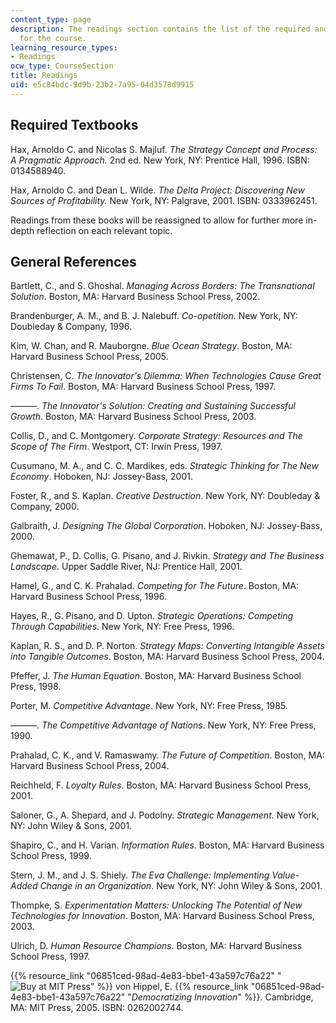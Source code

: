 ```yaml
---
content_type: page
description: The readings section contains the list of the required and general references
  for the course.
learning_resource_types:
- Readings
ocw_type: CourseSection
title: Readings
uid: e5c84bdc-9d9b-23b2-7a95-04d3578d9915
---
```


Required Textbooks
------------------

Hax, Arnoldo C. and Nicolas S. Majluf. _The Strategy Concept and Process: A Pragmatic Approach._ 2nd ed. New York, NY: Prentice Hall, 1996. ISBN: 0134588940.

Hax, Arnoldo C. and Dean L. Wilde. _The Delta Project: Discovering New Sources of Profitability._ New York, NY: Palgrave, 2001. ISBN: 0333962451.

Readings from these books will be reassigned to allow for further more in-depth reflection on each relevant topic.

General References
------------------

Bartlett, C., and S. Ghoshal. _Managing Across Borders: The Transnational Solution_. Boston, MA: Harvard Business School Press, 2002.

Brandenburger, A. M., and B. J. Nalebuff. _Co-opetition_. New York, NY: Doubleday & Company, 1996.

Kim, W. Chan, and R. Mauborgne. _Blue Ocean Strategy_. Boston, MA: Harvard Business School Press, 2005.

Christensen, C. _The Innovator's Dilemma: When Technologies Cause Great Firms To Fail_. Boston, MA: Harvard Business School Press, 1997.

———. _The Innovator's Solution: Creating and Sustaining Successful Growth._ Boston, MA: Harvard Business School Press, 2003.

Collis, D., and C. Montgomery. _Corporate Strategy: Resources and The Scope of The Firm_. Westport, CT: Irwin Press, 1997.

Cusumano, M. A., and C. C. Mardikes, eds. _Strategic Thinking for The New Economy_. Hoboken, NJ: Jossey-Bass, 2001.

Foster, R., and S. Kaplan. _Creative Destruction_. New York, NY: Doubleday & Company, 2000.

Galbraith, J. _Designing The Global Corporation_. Hoboken, NJ: Jossey-Bass, 2000.

Ghemawat, P., D. Collis, G. Pisano, and J. Rivkin. _Strategy and The Business Landscape_. Upper Saddle River, NJ: Prentice Hall, 2001.

Hamel, G., and C. K. Prahalad. _Competing for The Future_. Boston, MA: Harvard Business School Press, 1996.

Hayes, R., G. Pisano, and D. Upton. _Strategic Operations: Competing Through Capabilities_. New York, NY: Free Press, 1996.

Kaplan, R. S., and D. P. Norton. _Strategy Maps: Converting Intangible Assets into Tangible Outcomes_. Boston, MA: Harvard Business School Press, 2004.

Pfeffer, J. _The Human Equation_. Boston, MA: Harvard Business School Press, 1998.

Porter, M. _Competitive Advantage_. New York, NY: Free Press, 1985.

———. _The Competitive Advantage of Nations_. New York, NY: Free Press, 1990.

Prahalad, C. K., and V. Ramaswamy. _The Future of Competition_. Boston, MA: Harvard Business School Press, 2004.

Reichheld, F. _Loyalty Rules_. Boston, MA: Harvard Business School Press, 2001.

Saloner, G., A. Shepard, and J. Podolny. _Strategic Management_. New York, NY: John Wiley & Sons, 2001.

Shapiro, C., and H. Varian. _Information Rules_. Boston, MA: Harvard Business School Press, 1999.

Stern, J. M., and J. S. Shiely. _The Eva Challenge: Implementing Value-Added Change in an Organization_. New York, NY: John Wiley & Sons, 2001.

Thompke, S. _Experimentation Matters: Unlocking The Potential of New Technologies for Innovation_. Boston, MA: Harvard Business School Press, 2003.

Ulrich, D. _Human Resource Champions_. Boston, MA: Harvard Business School Press, 1997.

{{% resource_link "06851ced-98ad-4e83-bbe1-43a597c76a22" "![Buy at MIT Press](/images/mp_logo.gif)" %}} von Hippel, E. {{% resource_link "06851ced-98ad-4e83-bbe1-43a597c76a22" "_Democratizing Innovation_" %}}. Cambridge, MA: MIT Press, 2005. ISBN: 0262002744.